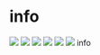 info
====
<img src="https://raw.githubusercontent.com/daiqingyang/info/master/delete/123.jpg"></img>
<img src="https://raw.githubusercontent.com/daiqingyang/info/master/delete/124.jpg"></img>
<img src="https://raw.githubusercontent.com/daiqingyang/info/master/delete/125.jpg"></img>
<img src="https://raw.githubusercontent.com/daiqingyang/info/master/delete/126.jpg"></img>
<img src="https://raw.githubusercontent.com/daiqingyang/info/master/delete/127.jpg"></img>
<img src="https://raw.githubusercontent.com/daiqingyang/info/master/delete/128.jpg"></img>
info
